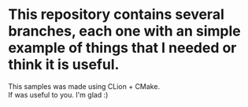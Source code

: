 # This repository contains several branches, each one with an simple example of things that I needed or think it is useful.
This samples was made using CLion + CMake.\
If was useful to you. I'm glad :)